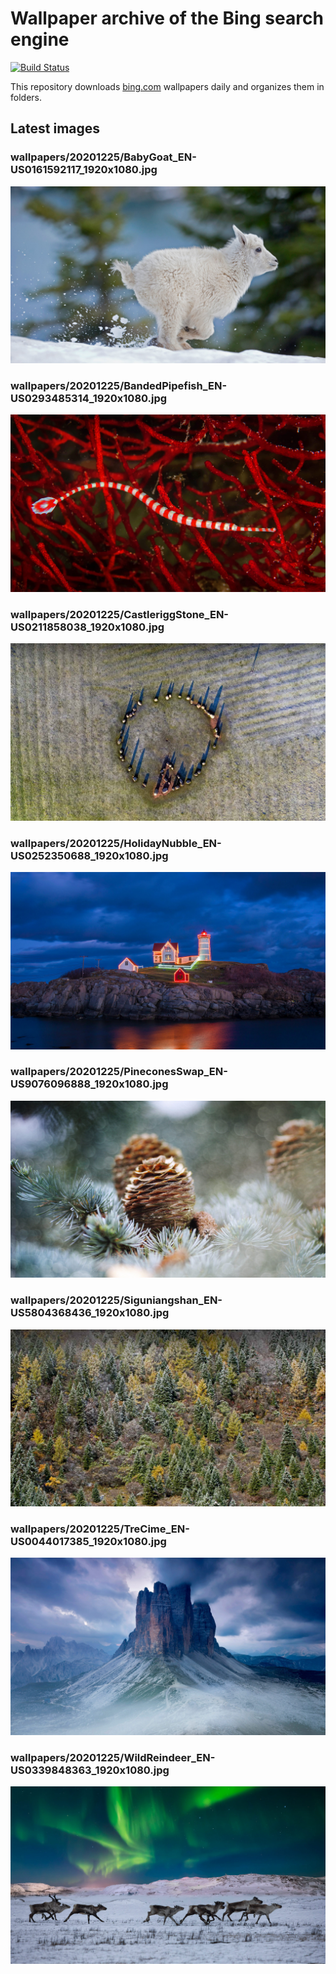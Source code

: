 # Wallpaper archive of the Bing search engine

[![Build Status](https://travis-ci.org/kijart/bing-daily-images-dl.svg?branch=wallpapers)](https://travis-ci.org/kijart/bing-daily-images-dl)

This repository downloads [bing.com](https://www.bing.com) wallpapers daily and organizes them in folders.

## Latest images

<!-- Wallpapers -->

### wallpapers/20201225/BabyGoat_EN-US0161592117_1920x1080.jpg

![wallpapers/20201225/BabyGoat_EN-US0161592117_1920x1080.jpg](wallpapers/20201225/BabyGoat_EN-US0161592117_1920x1080.jpg)

### wallpapers/20201225/BandedPipefish_EN-US0293485314_1920x1080.jpg

![wallpapers/20201225/BandedPipefish_EN-US0293485314_1920x1080.jpg](wallpapers/20201225/BandedPipefish_EN-US0293485314_1920x1080.jpg)

### wallpapers/20201225/CastleriggStone_EN-US0211858038_1920x1080.jpg

![wallpapers/20201225/CastleriggStone_EN-US0211858038_1920x1080.jpg](wallpapers/20201225/CastleriggStone_EN-US0211858038_1920x1080.jpg)

### wallpapers/20201225/HolidayNubble_EN-US0252350688_1920x1080.jpg

![wallpapers/20201225/HolidayNubble_EN-US0252350688_1920x1080.jpg](wallpapers/20201225/HolidayNubble_EN-US0252350688_1920x1080.jpg)

### wallpapers/20201225/PineconesSwap_EN-US9076096888_1920x1080.jpg

![wallpapers/20201225/PineconesSwap_EN-US9076096888_1920x1080.jpg](wallpapers/20201225/PineconesSwap_EN-US9076096888_1920x1080.jpg)

### wallpapers/20201225/Siguniangshan_EN-US5804368436_1920x1080.jpg

![wallpapers/20201225/Siguniangshan_EN-US5804368436_1920x1080.jpg](wallpapers/20201225/Siguniangshan_EN-US5804368436_1920x1080.jpg)

### wallpapers/20201225/TreCime_EN-US0044017385_1920x1080.jpg

![wallpapers/20201225/TreCime_EN-US0044017385_1920x1080.jpg](wallpapers/20201225/TreCime_EN-US0044017385_1920x1080.jpg)

### wallpapers/20201225/WildReindeer_EN-US0339848363_1920x1080.jpg

![wallpapers/20201225/WildReindeer_EN-US0339848363_1920x1080.jpg](wallpapers/20201225/WildReindeer_EN-US0339848363_1920x1080.jpg)

